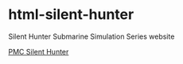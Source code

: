 # html-silent-hunter

Silent Hunter Submarine Simulation Series website

[PMC Silent Hunter](http://www.silenthunter.info/index.php)